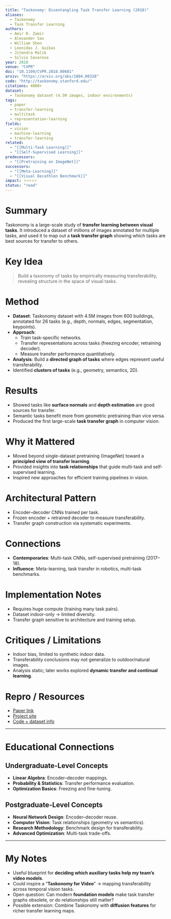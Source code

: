 ```yaml
---
title: "Taskonomy: Disentangling Task Transfer Learning (2018)"
aliases: 
  - Taskonomy
  - Task Transfer Learning
authors:
  - Amir R. Zamir
  - Alexander Sax
  - William Shen
  - Leonidas J. Guibas
  - Jitendra Malik
  - Silvio Savarese
year: 2018
venue: "CVPR"
doi: "10.1109/CVPR.2018.00681"
arxiv: "https://arxiv.org/abs/1804.08328"
code: "http://taskonomy.stanford.edu/"
citations: 4000+
dataset:
  - Taskonomy dataset (4.5M images, indoor environments)
tags:
  - paper
  - transfer-learning
  - multitask
  - representation-learning
fields:
  - vision
  - machine-learning
  - transfer-learning
related:
  - "[[Multi-Task Learning]]"
  - "[[Self-Supervised Learning]]"
predecessors:
  - "[[Pretraining on ImageNet]]"
successors:
  - "[[Meta-Learning]]"
  - "[[Visual Decathlon Benchmark]]"
impact: ⭐⭐⭐⭐⭐
status: "read"
---
```



# Summary
Taskonomy is a large-scale study of **transfer learning between visual tasks**. It introduced a dataset of millions of images annotated for multiple tasks, and used it to map out a **task transfer graph** showing which tasks are best sources for transfer to others.

# Key Idea
> Build a taxonomy of tasks by empirically measuring transferability, revealing structure in the space of visual tasks.

# Method
- **Dataset**: Taskonomy dataset with 4.5M images from 600 buildings, annotated for 26 tasks (e.g., depth, normals, edges, segmentation, keypoints).  
- **Approach**:  
  - Train task-specific networks.  
  - Transfer representations across tasks (freezing encoder, retraining decoder).  
  - Measure transfer performance quantitatively.  
- **Analysis**: Build a **directed graph of tasks** where edges represent useful transferability.  
- Identified **clusters of tasks** (e.g., geometry, semantics, 2D).  

# Results
- Showed tasks like **surface normals** and **depth estimation** are good sources for transfer.  
- Semantic tasks benefit more from geometric pretraining than vice versa.  
- Produced the first large-scale **task transfer graph** in computer vision.  

# Why it Mattered
- Moved beyond single-dataset pretraining (ImageNet) toward a **principled view of transfer learning**.  
- Provided insights into **task relationships** that guide multi-task and self-supervised learning.  
- Inspired new approaches for efficient training pipelines in vision.  

# Architectural Pattern
- Encoder–decoder CNNs trained per task.  
- Frozen encoder + retrained decoder to measure transferability.  
- Transfer graph construction via systematic experiments.  

# Connections
- **Contemporaries**: Multi-task CNNs, self-supervised pretraining (2017–18).  
- **Influence**: Meta-learning, task transfer in robotics, multi-task benchmarks.  

# Implementation Notes
- Requires huge compute (training many task pairs).  
- Dataset indoor-only → limited diversity.  
- Transfer graph sensitive to architecture and training setup.  

# Critiques / Limitations
- Indoor bias, limited to synthetic indoor data.  
- Transferability conclusions may not generalize to outdoor/natural images.  
- Analysis static; later works explored **dynamic transfer and continual learning**.  

# Repro / Resources
- [Paper link](https://arxiv.org/abs/1804.08328)  
- [Project site](http://taskonomy.stanford.edu/)  
- [Code + dataset info](http://taskonomy.stanford.edu/)  

---

# Educational Connections

## Undergraduate-Level Concepts
- **Linear Algebra**: Encoder–decoder mappings.  
- **Probability & Statistics**: Transfer performance evaluation.  
- **Optimization Basics**: Freezing and fine-tuning.  

## Postgraduate-Level Concepts
- **Neural Network Design**: Encoder–decoder reuse.  
- **Computer Vision**: Task relationships (geometry vs semantics).  
- **Research Methodology**: Benchmark design for transferability.  
- **Advanced Optimization**: Multi-task trade-offs.  

---

# My Notes
- Useful blueprint for **deciding which auxiliary tasks help my team’s video models**.  
- Could inspire a “**Taskonomy for Video**” → mapping transferability across temporal vision tasks.  
- Open question: Can modern **foundation models** make task transfer graphs obsolete, or do relationships still matter?  
- Possible extension: Combine Taskonomy with **diffusion features** for richer transfer learning maps.  
